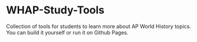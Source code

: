 # WHAP-Study-Tools
Collection of tools for students to learn more about AP World History topics. You can build it yourself or run it on Github Pages.
